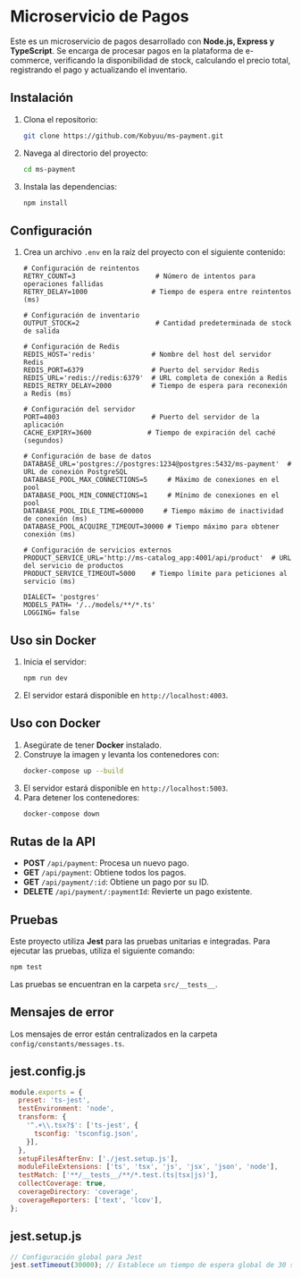 # Microservicio de Pagos

Este es un microservicio de pagos desarrollado con **Node.js, Express y TypeScript**. Se encarga de procesar pagos en la plataforma de e-commerce, verificando la disponibilidad de stock, calculando el precio total, registrando el pago y actualizando el inventario.

## Instalación

1. Clona el repositorio:
   ```sh
   git clone https://github.com/Kobyuu/ms-payment.git
   ```
2. Navega al directorio del proyecto:
   ```sh
   cd ms-payment
   ```
3. Instala las dependencias:
   ```sh
   npm install
   ```

## Configuración

1. Crea un archivo `.env` en la raíz del proyecto con el siguiente contenido:
   ```env
   # Configuración de reintentos
   RETRY_COUNT=3                    # Número de intentos para operaciones fallidas
   RETRY_DELAY=1000                # Tiempo de espera entre reintentos (ms)

   # Configuración de inventario
   OUTPUT_STOCK=2                   # Cantidad predeterminada de stock de salida

   # Configuración de Redis
   REDIS_HOST='redis'              # Nombre del host del servidor Redis
   REDIS_PORT=6379                 # Puerto del servidor Redis
   REDIS_URL='redis://redis:6379'  # URL completa de conexión a Redis
   REDIS_RETRY_DELAY=2000          # Tiempo de espera para reconexión a Redis (ms)

   # Configuración del servidor
   PORT=4003                       # Puerto del servidor de la aplicación
   CACHE_EXPIRY=3600              # Tiempo de expiración del caché (segundos)

   # Configuración de base de datos
   DATABASE_URL='postgres://postgres:1234@postgres:5432/ms-payment'  # URL de conexión PostgreSQL
   DATABASE_POOL_MAX_CONNECTIONS=5     # Máximo de conexiones en el pool
   DATABASE_POOL_MIN_CONNECTIONS=1     # Mínimo de conexiones en el pool
   DATABASE_POOL_IDLE_TIME=600000     # Tiempo máximo de inactividad de conexión (ms)
   DATABASE_POOL_ACQUIRE_TIMEOUT=30000 # Tiempo máximo para obtener conexión (ms)

   # Configuración de servicios externos
   PRODUCT_SERVICE_URL='http://ms-catalog_app:4001/api/product'  # URL del servicio de productos
   PRODUCT_SERVICE_TIMEOUT=5000    # Tiempo límite para peticiones al servicio (ms)

   DIALECT= 'postgres'
   MODELS_PATH= '/../models/**/*.ts'
   LOGGING= false
   ```

## Uso sin Docker

1. Inicia el servidor:
   ```sh
   npm run dev
   ```
2. El servidor estará disponible en `http://localhost:4003`.

## Uso con Docker

1. Asegúrate de tener **Docker** instalado.
2. Construye la imagen y levanta los contenedores con:
   ```sh
   docker-compose up --build
   ```
3. El servidor estará disponible en `http://localhost:5003`.
4. Para detener los contenedores:
   ```sh
   docker-compose down
   ```

## Rutas de la API

- **POST** `/api/payment`: Procesa un nuevo pago.
- **GET** `/api/payment`: Obtiene todos los pagos.
- **GET** `/api/payment/:id`: Obtiene un pago por su ID.
- **DELETE** `/api/payment/:paymentId`: Revierte un pago existente.

## Pruebas

Este proyecto utiliza **Jest** para las pruebas unitarias e integradas. Para ejecutar las pruebas, utiliza el siguiente comando:

```sh
npm test
```

Las pruebas se encuentran en la carpeta `src/__tests__`.

## Mensajes de error

Los mensajes de error están centralizados en la carpeta `config/constants/messages.ts`.

## jest.config.js
```js
module.exports = {
  preset: 'ts-jest',
  testEnvironment: 'node',
  transform: {
    '^.+\\.tsx?$': ['ts-jest', {
      tsconfig: 'tsconfig.json',
    }],
  },
  setupFilesAfterEnv: ['./jest.setup.js'],
  moduleFileExtensions: ['ts', 'tsx', 'js', 'jsx', 'json', 'node'],
  testMatch: ['**/__tests__/**/*.test.(ts|tsx|js)'],
  collectCoverage: true,
  coverageDirectory: 'coverage',
  coverageReporters: ['text', 'lcov'],
};
```

## jest.setup.js
```js
// Configuración global para Jest
jest.setTimeout(30000); // Establece un tiempo de espera global de 30 segundos para las pruebas
```